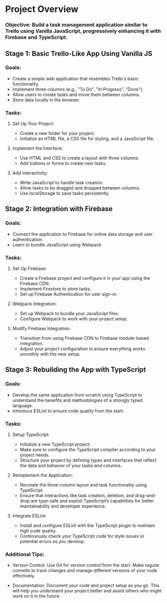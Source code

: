 # Project Overview

### Objective: Build a task management application similar to Trello using Vanilla JavaScript, progressively enhancing it with Firebase and TypeScript.

## Stage 1: Basic Trello-Like App Using Vanilla JS

### Goals:

- Create a simple web application that resembles Trello's basic functionality.
- Implement three columns (e.g., "To Do", "In Progress", "Done").
- Allow users to create tasks and move them between columns.
- Store data locally in the browser.

### Tasks:

1. Set Up Your Project:

    - Create a new folder for your project.
    - Initialize an HTML file, a CSS file for styling, and a JavaScript file.

2. Implement the Interface:
    - Use HTML and CSS to create a layout with three columns.
    - Add buttons or forms to create new tasks.

3. Add Interactivity:
    - Write JavaScript to handle task creation.
    - Allow tasks to be dragged and dropped between columns.
    - Use localStorage to save tasks persistently.

## Stage 2: Integration with Firebase

### Goals:

- Connect the application to Firebase for online data storage and user authentication.
- Learn to bundle JavaScript using Webpack.

### Tasks:

1.  Set Up Firebase:
    - Create a Firebase project and configure it in your app using the Firebase CDN.
    - Implement Firestore to store tasks.
    - Set up Firebase Authentication for user sign-in.

2. Webpack Integration:
    - Set up Webpack to bundle your JavaScript files.
    - Configure Webpack to work with your project setup.

3. Modify Firebase Integration:
    - Transition from using Firebase CDN to Firebase module-based integration.
    - Adjust your project configuration to ensure everything works smoothly with the new setup.

## Stage 3: Rebuilding the App with TypeScript

### Goals:
- Develop the same application from scratch using TypeScript to understand the benefits and methodologies of a strongly typed language.
- Introduce ESLint to ensure code quality from the start.

### Tasks:

1. Setup TypeScript:
    - Initialize a new TypeScript project.
    - Make sure to configure the TypeScript compiler according to your project needs.
    - Structure your project by defining types and interfaces that reflect the data and behavior of your tasks and columns.

2. Reimplement the Application:
    - Recreate the three-column layout and task functionality using TypeScript.
    - Ensure that interactions like task creation, deletion, and drag-and-drop are type-safe and exploit TypeScript’s capabilities for better maintainability and developer experience.

3. Integrate ESLint:
    - Install and configure ESLint with the TypeScript plugin to maintain high code quality.
    - Continuously check your TypeScript code for style issues or potential errors as you develop.

### Additional Tips:

- Version Control: Use Git for version control from the start. Make regular commits to track changes and manage different versions of your code effectively.

- Documentation: Document your code and project setup as you go. This will help you understand your project better and assist others who might work on it in the future.